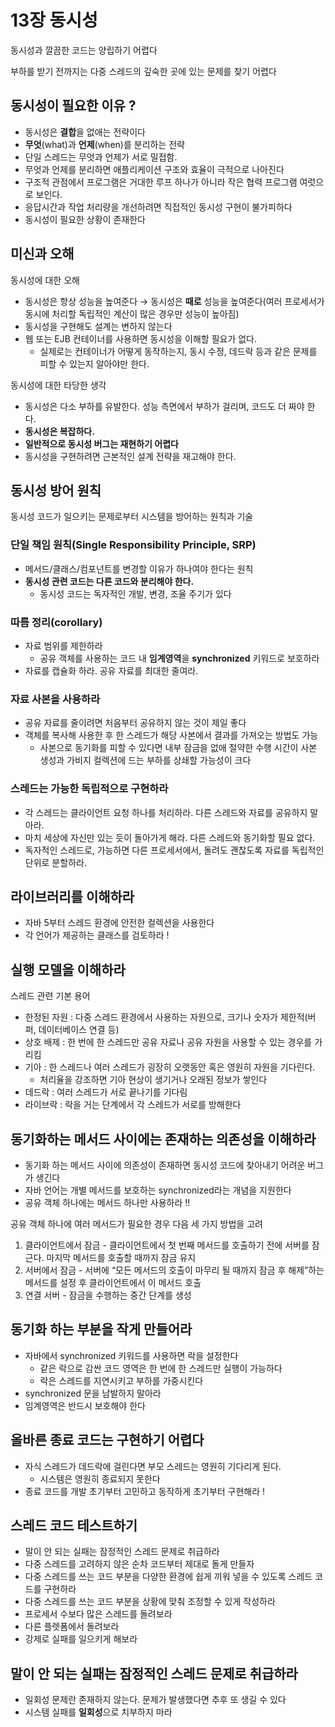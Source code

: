 # 13장 동시성
동시성과 깔끔한 코드는 양립하기 어렵다

부하를 받기 전까지는 다중 스레드의 깊숙한 곳에 있는 문제를 찾기 어렵다

  

## 동시성이 필요한 이유 ?

- 동시성은 **결합**을 없애는 전략이다
- **무엇**(what)과 **언제**(when)를 분리하는 전략
- 단일 스레드는 무엇과 언제가 서로 밀접함.
- 무엇과 언제를 분리하면 애플리케이션 구조와 효율이 극적으로 나아진다
- 구조적 관점에서 프로그램은 거대한 루프 하나가 아니라 작은 협력 프로그램 여럿으로 보인다.
- 응답시간과 작업 처리량을 개선하려면 직접적인 동시성 구현이 불가피하다
- 동시성이 필요한 상황이 존재한다

## 미신과 오해

동시성에 대한 오해

- 동시성은 항상 성능을 높여준다 → 동시성은 **때로** 성능을 높여준다(여러 프로세서가 동시에 처리할 독립적인 계산이 많은 경우만 성능이 높아짐)
- 동시성을 구현해도 설계는 변하지 않는다
- 웹 또는 EJB 컨테이너를 사용하면 동시성을 이해할 필요가 없다.
    - 실제로는 컨테이너가 어떻게 동작하는지, 동시 수정, 데드락 등과 같은 문제를 피할 수 있는지 알아야만 한다.

동시성에 대한 타당한 생각

- 동시성은 다소 부하를 유발한다. 성능 측면에서 부하가 걸리며, 코드도 더 짜야 한다.
- **동시성은 복잡하다.**
- **일반적으로 동시성 버그는 재현하기 어렵다**
- 동시성을 구현하려면 근본적인 설계 전략을 재고해야 한다.

## 동시성 방어 원칙

동시성 코드가 일으키는 문제로부터 시스템을 방어하는 원칙과 기술

### 단일 책임 원칙(Single Responsibility Principle, SRP)

- 메서드/클래스/컴포넌트를 변경할 이유가 하나여야 한다는 원칙
- **동시성 관련 코드는 다른 코드와 분리해야 한다.**
    - 동시성 코드는 독자적인 개발, 변경, 조율 주기가 있다

### 따름 정리(corollary)

- 자료 범위를 제한하라
    - 공유 객체를 사용하는 코드 내 **임계영역**을 **synchronized** 키워드로 보호하라
- 자료를 캡슐화 하라. 공유 자료를 최대한 줄여라.

### 자료 사본을 사용하라

- 공유 자료를 줄이려면 처음부터 공유하지 않는 것이 제일 좋다
- 객체를 복사해 사용한 후 한 스레드가 해당 사본에서 결과를 가져오는 방법도 가능
    - 사본으로 동기화를 피할 수 있다면 내부 잠금을 없애 절약한 수행 시간이 사본 생성과 가비지 컬렉션에 드는 부하를 상쇄할 가능성이 크다

### 스레드는 가능한 독립적으로 구현하라

- 각 스레드는 클라이언트 요청 하나를 처리하라. 다른 스레드와 자료를 공유하지 말아라.
- 마치 세상에 자신만 있는 듯이 돌아가게 해라. 다른 스레드와 동기화할 필요 없다.
- 독자적인 스레드로, 가능하면 다른 프로세서에서, 돌려도 괜찮도록 자료를 독립적인 단위로 분할하라.

## 라이브러리를 이해하라

- 자바 5부터 스레드 환경에 안전한 컬렉션을 사용한다
- 각 언어가 제공하는 클래스를 검토하라 !

## 실행 모델을 이해하라

스레드 관련 기본 용어

- 한정된 자원 : 다중 스레드 환경에서 사용하는 자원으로, 크기나 숫자가 제한적(버퍼, 데이터베이스 연결 등)
- 상호 배제 : 한 번에 한 스레드만 공유 자료나 공유 자원을 사용할 수 있는 경우를 가리킴
- 기아 : 한 스레드나 여러 스레드가 굉장히 오랫동안 혹은 영원히 자원을 기다린다.
    - 처리율을 강조하면 기아 현상이 생기거나 오래된 정보가 쌓인다
- 데드락 : 여러 스레드가 서로 끝나기를 기다림
- 라이브락 : 락을 거는 단계에서 각 스레드가 서로를 방해한다

## 동기화하는 메서드 사이에는 존재하는 의존성을 이해하라

- 동기화 하는 메서드 사이에 의존성이 존재하면 동시성 코드에 찾아내기 어려운 버그가 생긴다
- 자바 언어는 개별 메서드를 보호하는 synchronized라는 개념을 지원한다
- 공유 객체 하나에는 메서드 하나만 사용하라 !!

공유 객체 하나에 여러 메서드가 필요한 경우 다음 세 가지 방법을 고려

1. 클라이언트에서 잠금 - 클라이언트에서 첫 번째 메서드를 호출하기 전에 서버를 잠근다. 마지막 메서드를 호출할 때까지 잠금 유지
2. 서버에서 잠금 - 서버에 “모든 메서드의 호출이 마무리 될 때까지 잠금 후 해제”하는 메서드를 설정 후 클라이언트에서 이 메서드 호출 
3. 연결 서버 - 잠금을 수행하는 중간 단계를 생성

## 동기화 하는 부분을 작게 만들어라

- 자바에서 synchronized 키워드를 사용하면 락을 설정한다
    - 같은 락으로 감싼 코드 영역은 한 번에 한 스레드만 실행이 가능하다
    - 락은 스레드를 지연시키고 부하를 가중시킨다
- synchronized 문을 남발하지 말아라
- 임계영역은 반드시 보호해야 한다

## 올바른 종료 코드는 구현하기 어렵다

- 자식 스레드가 데드락에 걸린다면 부모 스레드는 영원히 기다리게 된다.
    - 시스템은 영원히 종료되지 못한다
- 종료 코드를 개발 초기부터 고민하고 동작하게 초기부터 구현해라 !

## 스레드 코드 테스트하기

- 말이 안 되는 실패는 잠정적인 스레드 문제로 취급하라
- 다중 스레드를 고려하지 않은 순차 코드부터 제대로 돌게 만들자
- 다중 스레드를 쓰는 코드 부분을 다양한 환경에 쉽게 끼워 넣을 수 있도록 스레드 코드를 구현하라
- 다중 스레드를 쓰는 코드 부분을 상황에 맞춰 조정할 수 있게 작성하라
- 프로세서 수보다 많은 스레드를 돌려보라
- 다른 플렛폼에서 돌려보라
- 강제로 실패를 일으키게 해보라

## 말이 안 되는 실패는 잠정적인 스레드 문제로 취급하라

- 일회성 문제란 존재하지 않는다. 문제가 발생했다면 추후 또 생길 수 있다
- 시스템 실패를 **일회성**으로 치부하지 마라
